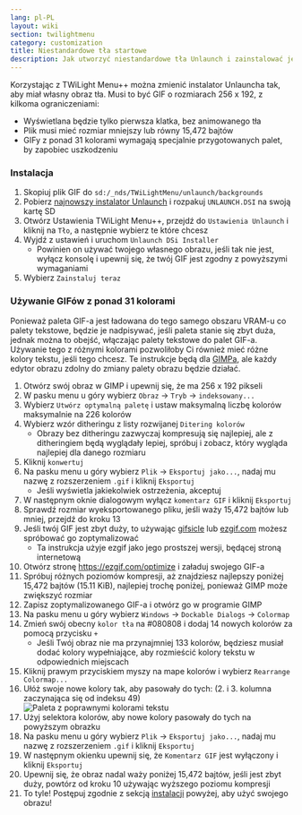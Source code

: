 ```yaml
---
lang: pl-PL
layout: wiki
section: twilightmenu
category: customization
title: Niestandardowe tła startowe
description: Jak utworzyć niestandardowe tła Unlaunch i zainstalować je za pomocą TWiLight Menu++
---
```


Korzystając z TWiLight Menu++ można zmienić instalator Unlauncha tak, aby miał własny obraz tła. Musi to być GIF o rozmiarach 256 x 192, z kilkoma ograniczeniami:
- Wyświetlana będzie tylko pierwsza klatka, bez animowanego tła
- Plik musi mieć rozmiar mniejszy lub równy 15,472 bajtów
- GIFy z ponad 31 kolorami wymagają specjalnie przygotowanych palet, by zapobiec uszkodzeniu

### Instalacja
1. Skopiuj plik GIF do `sd:/_nds/TWiLightMenu/unlaunch/backgrounds`
1. Pobierz [najnowszy instalator Unlaunch](https://problemkaputt.de/unlaunch.zip) i rozpakuj `UNLAUNCH.DSI` na swoją kartę SD
1. Otwórz Ustawienia TWiLight Menu++, przejdź do `Ustawienia Unlaunch` i kliknij na `Tło`, a następnie wybierz te które chcesz
1. Wyjdź z ustawień i uruchom `Unlaunch DSi Installer`
   - Powinien on używać twojego własnego obrazu, jeśli tak nie jest, wyłącz konsolę i upewnij się, że twój GIF jest zgodny z powyższymi wymaganiami
1. Wybierz `Zainstaluj teraz`

### Używanie GIFów z ponad 31 kolorami
Ponieważ paleta GIF-a jest ładowana do tego samego obszaru VRAM-u co palety tekstowe, będzie je nadpisywać, jeśli paleta stanie się zbyt duża, jednak można to obejść, włączając palety tekstowe do palet GIF-a. Używanie tego z różnymi kolorami pozwoliłoby Ci również mieć różne kolory tekstu, jeśli tego chcesz. Te instrukcje będą dla [GIMPa](https://gimp.org), ale każdy edytor obrazu zdolny do zmiany palety obrazu będzie działać.
1. Otwórz swój obraz w GIMP i upewnij się, że ma 256 x 192 pikseli
1. W pasku menu u góry wybierz `Obraz` -> `Tryb` -> `indeksowany...`
1. Wybierz `Utwórz optymalną paletę` i ustaw maksymalną liczbę kolorów maksymalnie na 226 kolorów
1. Wybierz wzór ditheringu z listy rozwijanej `Ditering kolorów`
   - Obrazy bez ditheringu zazwyczaj kompresują się najlepiej, ale z ditheringiem będą wyglądały lepiej, spróbuj i zobacz, który wygląda najlepiej dla danego rozmiaru
1. Kliknij `konwertuj`
1. Na pasku menu u góry wybierz `Plik` -> `Eksportuj jako...`, nadaj mu nazwę z rozszerzeniem `.gif` i kliknij `Eksportuj`
   - Jeśli wyświetla jakiekolwiek ostrzeżenia, akceptuj
1. W następnym oknie dialogowym wyłącz `komentarz GIF` i kliknij `Eksportuj`
1. Sprawdź rozmiar wyeksportowanego pliku, jeśli waży 15,472 bajtów lub mniej, przejdź do kroku 13
1. Jeśli twój GIF jest zbyt duży, to używając [gifsicle](http://www.lcdf.org/gifsicle/) lub [ezgif.com](https://ezgif.com/optimize) możesz spróbować go zoptymalizować
   - Ta instrukcja użyje ezgif jako jego prostszej wersji, będącej stroną internetową
1. Otwórz stronę https://ezgif.com/optimize i załaduj swojego GIF-a
1. Spróbuj różnych poziomów kompresji, aż znajdziesz najlepszy poniżej 15,472 bajtów (15.11 KiB), najlepiej trochę poniżej, ponieważ GIMP może zwiększyć rozmiar
1. Zapisz zoptymalizowanego GIF-a i otwórz go w programie GIMP
1. Na pasku menu u góry wybierz `Windows` -> `Dockable Dialogs` -> `Colormap`
1. Zmień swój obecny `kolor tła` na #080808 i dodaj 14 nowych kolorów za pomocą przycisku `+`
    - Jeśli Twój obraz nie ma przynajmniej 133 kolorów, będziesz musiał dodać kolory wypełniające, aby rozmieścić kolory tekstu w odpowiednich miejscach
1. Kliknij prawym przyciskiem myszy na mape kolorów i wybierz `Rearrange Colormap...`
1. Ułóż swoje nowe kolory tak, aby pasowały do tych: (2. i 3. kolumna zaczynająca się od indeksu 49)<br> ![Paleta z poprawnymi kolorami tekstu](https://cdn.discordapp.com/attachments/614278143527878658/770777177904906240/unlaunch-palette.png)
1. Użyj selektora kolorów, aby nowe kolory pasowały do tych na powyższym obrazku
1. Na pasku menu u góry wybierz `Plik` -> `Eksportuj jako...`, nadaj mu nazwę z rozszerzeniem `.gif` i kliknij `Eksportuj`
1. W następnym okienku upewnij się, że `Komentarz GIF` jest wyłączony i kliknij `Eksportuj`
1. Upewnij się, że obraz nadal waży poniżej 15,472 bajtów, jeśli jest zbyt duży, powtórz od kroku 10 używając wyższego poziomu kompresji
1. To tyle! Postępuj zgodnie z sekcją [instalacji](#installing) powyżej, aby użyć swojego obrazu!
